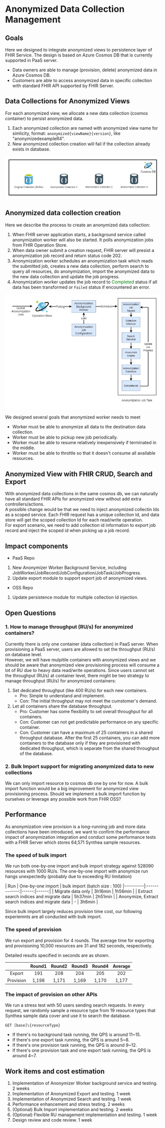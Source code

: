# Anonymized Data Collection Management
## Goals
Here we designed to integrate anonymized views to persistence layer of FHIR Service. The design is based on Azure Cosmos DB that is currently supported in PaaS server.
- Data owners are able to manage (provision, delete) anonymized data in Azure Cosmos DB.
- Customers are able to access anonymized data in specific collection with standard FHIR API supported by FHIR Server.

## Data Collections for Anonymized Views
For each anonymized view, we allocate a new data collection (cosmos container) to persist anonymized data.
1. Each anonymized collection are named with anonymized view name for simlicity, format: ```anonymized{viewName}{version}```, like "anonymizedexampleR4".
2. New anonymized collection creation will fail if the collection already exists in database.

![container (1).jpg](/.attachments/container%20(1)-2e8890a3-82a0-4a65-aec5-73be97271b66.jpg)
## Anonymized data collection creation
Here we describe the process to create an anonymized data collection:
1. When FHIR server application starts, a background service called anonymization worker will also be started. It polls anonymization jobs from FHIR Operation Store.
2. When data owner submit a creation request, FHIR server will presist a anonymization job record and return status code 202.
3. Anonymization worker schedules an anonymization task which reads the submitted job, creates a new data collection, perform search to query all resources, do anonymization, import the anonymized data to the new data collection and update the job progress.
4. Anonymization worker updates the job record to <span style="color:green">Completed</span> status if all data has been transformed or ```Failed``` status if encountered an error.

![worker.jpg](/.attachments/worker-7ed8a018-9c10-4e88-8078-005cc4ab3b68.jpg)

We designed several goals that anonymized worker needs to meet
- Worker must be able to anonymize all data to the destination data collection.
- Worker must be able to pickup new job periodically.
- Worker must be able to resume relatively inexpensively if terminated in the middle.
- Worker must be able to throttle so that it doesn't consume all available resources.

## Anonymized View with FHIR CRUD, Search and Export
With anonymized data collections in the same cosmos db, we can naturally have all standard FHIR APIs for anonymized view without add extra controllers/actions. \
A possible change would be that we need to inject anonymized collectin Ids as a scoped service. Each FHIR request has a unique collection Id, and data store will get the scoped collection Id for each read/write operation. \
For export scenario, we need to add collection id information to export job record and inject the scoped id when picking up a job record.

## Impact components
* PaaS Repo
1. New Anonymizer Worker Background Service, including JobWorker/JobRecord/JobConfiguration/JobTask/JobProgress.
2. Update export module to support export job of anonymized views.

* OSS Repo
1. Update persistence module for multiple collection Id injection.

## Open Questions
### 1. How to manage throughput (RU/s) for anonymized containers? 
Currently there is only one container (data collection) in PaaS server. When provisioning a PaaS server, users are allowed to set the throughput (RU/s) on database level. \
However, we will have mulpitile containers with anonymized views and we should be aware that anonymized view provisioning process will consume a lot of RU due to heavy data read/write operations. Since users cannot set the throughput (RU/s) at container level, there might be two strategy to manage throughput (RU/s) for anonymized containers:
1. Set dedicated throughput (like 400 RU/s) for each new containers.
    - Pro: Simple to understand and implement.
    - Con: The initial throughput may not meet the cumstomer's demand.
2. Let all containers share the database throughput.
    - Pro: Customer has some flexibility to set overall throughput for all containers.
    - Con: Customer can not get predictable performance on any specific container. 
    - Con: Customer can have a maximum of 25 containers in a shared throughput database. After the first 25 containers, you can add more containers to the database only if they are provisioned with dedicated throughput, which is separate from the shared throughput of the database.

### 2. Bulk Import support for migrating anonymized data to new collections 
We can only import resource to cosmos db one by one for now. A bulk import function would be a big improvement for anonymized view provisioning process. Should we implement a bulk import function by ourselves or leverage any possible work from FHIR  OSS?

## Performance
As anonymization view provision is a long-running job and more data collections have been introduced, we want to confirm the performance impact of anonymization integration and conduct some performance tests with a FHIR Server which stores 64,571 Synthea sample resources.

### The speed of bulk import
We run both one-by-one import and bulk import strategy against 528090 resources with 1000 RU/s. The one-by-one import with anonymize run hangs unexpectedly (probably due to exceeding RU limitation)

| Run   |      One-by-one import      |  bulk import (batch size : 100)
|----------|:-------------:|------:|------:|
| Migrate data only |    3h16min   |   1h56min |
| Extract search indices and migrate data | 5h37min |    2h51min |
| Anonymize, Extract search indices and migrate data |  - | 3h6min |

Since bulk import largely reduces provision time cost, our following experiemnts are all conducted with bulk import.

### The speed of provision
We run export and provision for 4 rounds.
The average time for exporting and provisioning 10,000 resources are 31 and 182 seconds, respectively.

Detailed results specified in seconds are as shown.

||Round1|Round2|Round3|Round4|Average|
|:-:|:-:|:-:|:-:|:-:|:-:|
|Export|191|208|204|205|202|
|Provision|1,198|1,171|1,169|1,170|1,177|

### The impact of provision on other APIs
We run a stress test with 50 users sending search requests.
In every request, we randomly sample a resource type from 19 resource types that Synthea sample data cover and use it to search the database.
```
GET [base]\{resourceType}
```
- If there's no background task running, the QPS is around 11~15.
- If there's one export task running, the QPS is around 5~8.
- If there's one provision task running, the QPS is around 9~12.
- If there's one provision task and one export task running, the QPS is around 4~7.

## Work items and cost estimation
1. Implementation of Anonymizer Worker background service and testing. 2 weeks
2. Implementation of Anonymized Export and testing. 1 week
3. Implementation of Anonymized Search and testing. 1 week
4. Performance enhancement and stress testing. 2 weeks
5. (Optional) Bulk Import implementation and testing. 2 weeks
6. (Optional) Flexible RU management implementation and testing. 1 week
7. Design review and code review. 1 week

